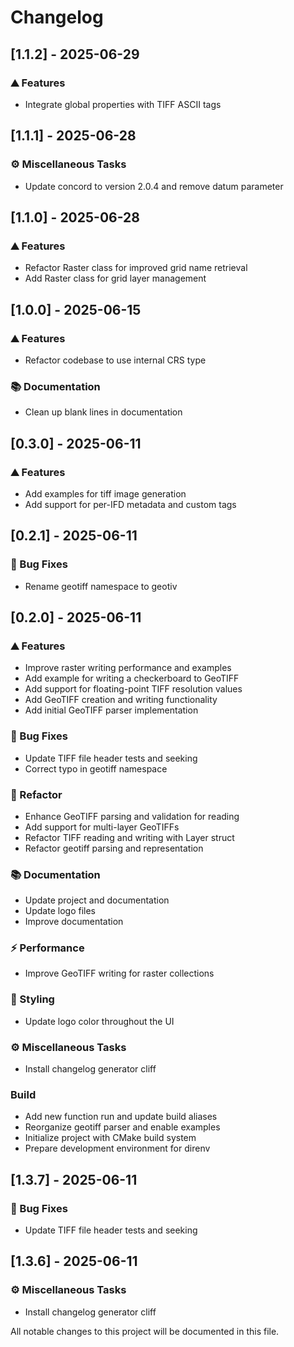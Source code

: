 # Changelog

## [1.1.2] - 2025-06-29

### <!-- 0 -->⛰️  Features

- Integrate global properties with TIFF ASCII tags

## [1.1.1] - 2025-06-28

### <!-- 7 -->⚙️ Miscellaneous Tasks

- Update concord to version 2.0.4 and remove datum parameter

## [1.1.0] - 2025-06-28

### <!-- 0 -->⛰️  Features

- Refactor Raster class for improved grid name retrieval
- Add Raster class for grid layer management

## [1.0.0] - 2025-06-15

### <!-- 0 -->⛰️  Features

- Refactor codebase to use internal CRS type

### <!-- 3 -->📚 Documentation

- Clean up blank lines in documentation

## [0.3.0] - 2025-06-11

### <!-- 0 -->⛰️  Features

- Add examples for tiff image generation
- Add support for per-IFD metadata and custom tags

## [0.2.1] - 2025-06-11

### <!-- 1 -->🐛 Bug Fixes

- Rename geotiff namespace to geotiv

## [0.2.0] - 2025-06-11

### <!-- 0 -->⛰️  Features

- Improve raster writing performance and examples
- Add example for writing a checkerboard to GeoTIFF
- Add support for floating-point TIFF resolution values
- Add GeoTIFF creation and writing functionality
- Add initial GeoTIFF parser implementation

### <!-- 1 -->🐛 Bug Fixes

- Update TIFF file header tests and seeking
- Correct typo in geotiff namespace

### <!-- 2 -->🚜 Refactor

- Enhance GeoTIFF parsing and validation for reading
- Add support for multi-layer GeoTIFFs
- Refactor TIFF reading and writing with Layer struct
- Refactor geotiff parsing and representation

### <!-- 3 -->📚 Documentation

- Update project and documentation
- Update logo files
- Improve documentation

### <!-- 4 -->⚡ Performance

- Improve GeoTIFF writing for raster collections

### <!-- 5 -->🎨 Styling

- Update logo color throughout the UI

### <!-- 7 -->⚙️ Miscellaneous Tasks

- Install changelog generator cliff

### Build

- Add new function run and update build aliases
- Reorganize geotiff parser and enable examples
- Initialize project with CMake build system
- Prepare development environment for direnv

## [1.3.7] - 2025-06-11

### <!-- 1 -->🐛 Bug Fixes

- Update TIFF file header tests and seeking

## [1.3.6] - 2025-06-11

### <!-- 7 -->⚙️ Miscellaneous Tasks

- Install changelog generator cliff

All notable changes to this project will be documented in this file.

